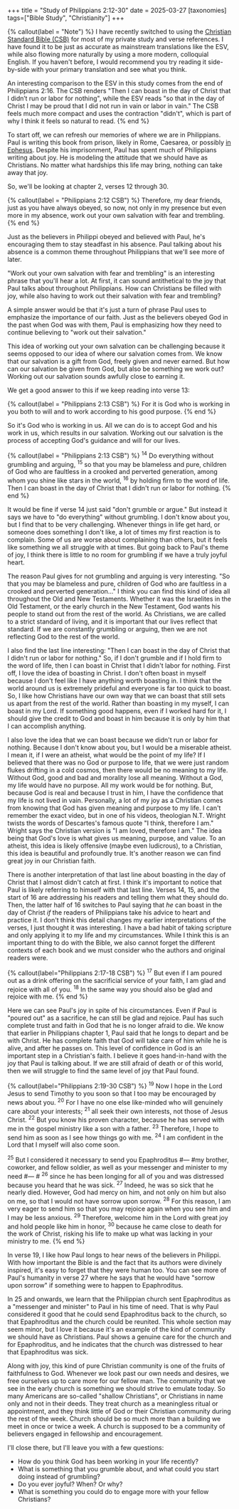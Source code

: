 +++
title = "Study of Philippians 2:12-30"
date = 2025-03-27
[taxonomies]
tags=["Bible Study", "Christianity"]
+++

{% callout(label = "Note") %}
I have recently switched to using the [Christian Standard Bible (CSB)](https://csbible.com/) for most of my private study and verse references.
I have found it to be just as accurate as mainstream translations like the ESV, while also flowing more naturally by using a more modern, colloquial English.
If you haven't before, I would recommend you try reading it side-by-side with your primary translation and see what you think.

An interesting comparison to the ESV in this study comes from the end of Philippians 2:16.
The CSB renders "Then I can boast in the day of Christ that I didn’t run or labor for nothing", while the ESV reads "so that in the day of Christ I may be proud that I did not run in vain or labor in vain."
The CSB feels much more compact and uses the contraction "didn't", which is part of why I think it feels so natural to read.
{% end %}

To start off, we can refresh our memories of where we are in Philippians.
Paul is writing this book from prison, likely in Rome, Caesarea, or possibly [in Ephesus](https://hermeneutics.stackexchange.com/a/77731).
Despite his imprisonment, Paul has spent much of Philippians writing about joy.
He is modeling the attitude that we should have as Christians.
No matter what hardships this life may bring, nothing can take away that joy.

So, we'll be looking at chapter 2, verses 12 through 30.

{% callout(label = "Philippians 2:12 CSB") %}
Therefore, my dear friends, just as you have always obeyed, so now, not only in my presence but even more in my absence, work out your own salvation with fear and trembling.
{% end %}

Just as the believers in Philippi obeyed and believed with Paul, he's encouraging them to stay steadfast in his absence.
Paul talking about his absence is a common theme throughout Philippians that we'll see more of later.

"Work out your own salvation with fear and trembling" is an interesting phrase that you'll hear a lot.
At first, it can sound antithetical to the joy that Paul talks about throughout Philippians.
How can Christians be filled with joy, while also having to work out their salvation with fear and trembling?

A simple answer would be that it's just a turn of phrase Paul uses to emphasize the importance of our faith.
Just as the believers obeyed God in the past when God was with them, Paul is emphasizing how they need to continue believing to "work out their salvation."

This idea of working out your own salvation can be challenging because it seems opposed to our idea of where our salvation comes from.
We know that our salvation is a gift from God, freely given and never earned.
But how can our salvation be given from God, but also be something we work out?
Working out our salvation sounds awfully close to earning it.

We get a good answer to this if we keep reading into verse 13:

{% callout(label = "Philippians 2:13 CSB") %}
For it is God who is working in you both to will and to work according to his good purpose.
{% end %}

So it's God who is working in us.
All we can do is to accept God and his work in us, which results in our salvation.
Working out our salvation is the process of accepting God's guidance and will for our lives.

{% callout(label = "Philippians 2:13 CSB") %}
<sup>14</sup> Do everything without grumbling and arguing,
<sup>15</sup> so that you may be blameless and pure, children of God who are faultless in a crooked and perverted generation,
among whom you shine like stars in the world,
<sup>16</sup> by holding firm to the word of life.
Then I can boast in the day of Christ that I didn't run or labor for nothing.
{% end %}

It would be fine if verse 14 just said "don't grumble or argue."
But instead it says we have to "do everything" without grumbling.
I don't know about you, but I find that to be very challenging.
Whenever things in life get hard, or someone does something I don't like, a lot of times my first reaction is to complain.
Some of us are worse about complaining than others, but it feels like something we all struggle with at times.
But going back to Paul's theme of joy, I think there is little to no room for grumbling if we have a truly joyful heart.

The reason Paul gives for not grumbling and arguing is very interesting.
"So that you may be blameless and pure, children of God who are faultless in a crooked and perverted generation..."
I think you can find this kind of idea all throughout the Old and New Testaments.
Whether it was the Israelites in the Old Testament, or the early church in the New Testament, God wants his people to stand out from the rest of the world.
As Christians, we are called to a strict standard of living, and it is important that our lives reflect that standard.
If we are constantly grumbling or arguing, then we are not reflecting God to the rest of the world.

I also find the last line interesting: "Then I can boast in the day of Christ that I didn't run or labor for nothing."
So, if I don't grumble and if I hold firm to the word of life, then I can boast in Christ that I didn't labor for nothing.
First off, I love the idea of boasting in Christ.
I don't often boast in myself because I don't feel like I have anything worth boasting in.
I think that the world around us is extremely prideful and everyone is far too quick to boast.
So, I like how Christians have our own way that we can boast that still sets us apart from the rest of the world.
Rather than boasting in my myself, I can boast in my Lord.
If something good happens, even if I worked hard for it, I should give the credit to God and boast in him because it is only by him that I can accomplish anything.

I also love the idea that we can boast because we didn't run or labor for nothing.
Because I don't know about you, but I would be a miserable atheist. 
I mean it, if I were an atheist, what would be the point of my life?
If I believed that there was no God or purpose to life, that we were just random flukes drifting in a cold cosmos, then there would be no meaning to my life.
Without God, good and bad and morality lose all meaning.
Without a God, my life would have no purpose.
All my work would be for nothing.
But, because God is real and because I trust in him, I have the confidence that my life is not lived in vain.
Personally, a lot of my joy as a Christian comes from knowing that God has given meaning and purpose to my life.
I can't remember the exact video, but in one of his videos, theologian N.T. Wright twists the words of Descartes's famous quote "I think, therefore I am."
Wright says the Christian version is "I am loved, therefore I am."
The idea being that God's love is what gives us meaning, purpose, and value.
To an atheist, this idea is likely offensive (maybe even ludicrous), to a Christian, this idea is beautiful and profoundly true.
It's another reason we can find great joy in our Christian faith.

There is another interpretation of that last line about boasting in the day of Christ that I almost didn't catch at first.
I think it's important to notice that Paul is likely referring to himself with that last line.
Verses 14, 15, and the start of 16 are addressing his readers and telling them what they should do.
Then, the latter half of 16 switches to Paul saying that *he* can boast in the day of Christ *if* the readers of Philippians take his advice to heart and practice it.
I don't think this detail changes my earlier interpretations of the verses, I just thought it was interesting.
I have a bad habit of taking scripture and only applying it to my life and my circumstances.
While I think this is an important thing to do with the Bible, we also cannot forget the different contexts of each book and we must consider who the authors and original readers were.

{% callout(label="Philippians 2:17-18 CSB") %}
<sup>17</sup> But even if I am poured out as a drink offering on the sacrificial service of your faith, I am glad and rejoice with all of you. <sup>18</sup> In the same way you should also be glad and rejoice with me.
{% end %}

Here we can see Paul's joy in spite of his circumstances.
Even if Paul is "poured out" as a sacrifice, he can still be glad and rejoice.
Paul has such complete trust and faith in God that he is no longer afraid to die.
We know that earlier in Philippians chapter 1, Paul said that he longs to depart and be with Christ.
He has complete faith that God will take care of him while he is alive, and after he passes on.
This level of confidence in God is an important step in a Christian's faith.
I believe it goes hand-in-hand with the joy that Paul is talking about.
If we are still afraid of death or of this world, then we will struggle to find the same level of joy that Paul found.

{% callout(label="Philippians 2:19-30 CSB") %}
<sup>19</sup> Now I hope in the Lord Jesus to send Timothy to you soon so that I too may be encouraged by news about you. <sup>20</sup> For I have no one else like-minded who will genuinely care about your interests; <sup>21</sup> all seek their own interests, not those of Jesus Christ. <sup>22</sup> But you know his proven character, because he has served with me in the gospel ministry like a son with a father. <sup>23</sup> Therefore, I hope to send him as soon as I see how things go with me. <sup>24</sup> I am confident in the Lord that I myself will also come soon. 

<sup>25</sup> But I considered it necessary to send you Epaphroditus #— #my brother, coworker, and fellow soldier, as well as your messenger and minister to my need  #— # <sup>26</sup> since he has been longing for all of you and was distressed because you heard that he was sick. <sup>27</sup> Indeed, he was so sick that he nearly died. However, God had mercy on him, and not only on him but also on me, so that I would not have sorrow upon sorrow. <sup>28</sup> For this reason, I am very eager to send him so that you may rejoice again when you see him and I may be less anxious. <sup>29</sup> Therefore, welcome him in the Lord with great joy and hold people like him in honor, <sup>30</sup> because he came close to death for the work of Christ, risking his life to make up what was lacking in your ministry to me.
{% end %}

In verse 19, I like how Paul longs to hear news of the believers in Philippi.
With how important the Bible is and the fact that its authors were divinely inspired, it's easy to forget that they were human too.
You can see more of Paul's humanity in verse 27 where he says that he would have "sorrow upon sorrow" if something were to happen to Epaphroditus.

In 25 and onwards, we learn that the Philippian church sent Epaphroditus as a "messenger and minister" to Paul in his time of need.
That is why Paul considered it good that he could send Epaphroditus back to the church, so that Epaphroditus and the church could be reunited.
This whole section may seem minor, but I love it because it's an example of the kind of community we should have as Christians.
Paul shows a genuine care for the church and for Epaphroditus, and he indicates that the church was distressed to hear that Epaphroditus was sick.

Along with joy, this kind of pure Christian community is one of the fruits of faithfulness to God.
Whenever we look past our own needs and desires, we free ourselves up to care more for our fellow man.
The community that we see in the early church is something we should strive to emulate today.
So many Americans are so-called "shallow Christians", or Christians in name only and not in their deeds.
They treat church as a meaningless ritual or appointment, and they think little of God or their Christian community during the rest of the week.
Church should be so much more than a building we meet in once or twice a week.
A church is supposed to be a community of believers engaged in fellowship and encouragement.

I'll close there, but I'll leave you with a few questions:

 - How do you think God has been working in your life recently?
 - What is something that you grumble about, and what could you start doing instead of grumbling?
 - Do you ever joyful? When? Or why?
 - What is something you could do to engage more with your fellow Christians?
